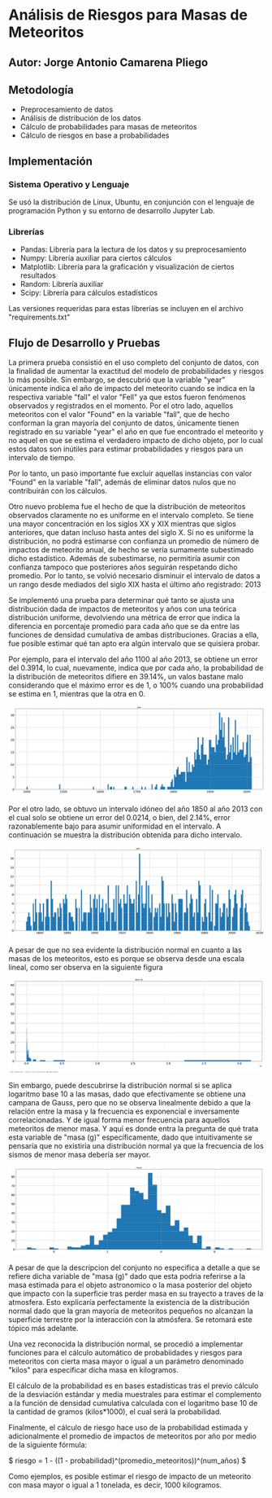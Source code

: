 # Análisis de Riesgos para Masas de Meteoritos

## Autor: Jorge Antonio Camarena Pliego

## Metodología

* Preprocesamiento de datos
* Análisis de distribución de los datos
* Cálculo de probabilidades para masas de meteoritos
* Cálculo de riesgos en base a probabilidades

## Implementación

### Sistema Operativo y Lenguaje

Se usó la distribución de Linux, Ubuntu, en conjunción con el lenguaje de programación Python y su entorno de desarrollo Jupyter Lab. 

### Librerías
 
* Pandas: Librería para la lectura de los datos y su preprocesamiento
* Numpy: Librería auxiliar para ciertos cálculos
* Matplotlib: Librería para la graficación y visualización de ciertos resultados
* Random: Librería auxiliar
* Scipy: Librería para cálculos estadísticos

Las versiones requeridas para estas librerías se incluyen en el archivo "requirements.txt"

## Flujo de Desarrollo y Pruebas

La primera prueba consistió en el uso completo del conjunto de datos, con la finalidad de aumentar la exactitud del modelo de probabilidades y riesgos lo más posible. Sin embargo, se descubrió que la variable "year" únicamente indica el año de impacto del meteorito cuando se indica en la respectiva variable "fall" el valor "Fell" ya que estos fueron fenómenos observados y registrados en el momento. Por el otro lado, aquellos meteoritos con el valor "Found" en la variable "fall", que de hecho conforman la gran mayoría del conjunto de datos, únicamente tienen registrado en su variable "year" el año en que fue encontrado el meteorito y no aquel en que se estima el verdadero impacto de dicho objeto, por lo cual estos datos son inútiles para estimar probabilidades y riesgos para un intervalo de tiempo.

Por lo tanto, un paso importante fue excluir aquellas instancias con valor "Found" en la variable "fall", además de eliminar datos nulos que no contribuirán con los cálculos.

Otro nuevo problema fue el hecho de que la distribución de meteoritos observados claramente no es uniforme en el intervalo completo. Se tiene una mayor concentración en los siglos XX y XIX mientras que siglos anteriores, que datan incluso hasta antes del siglo X. Si no es uniforme la distribución, no podrá estimarse con confianza un promedio de número de impactos de meteorito anual, de hecho se vería sumamente subestimado dicho estadístico. Además de subestimarse, no permitiría asumir con confianza tampoco que posteriores años seguirán respetando dicho promedio. Por lo tanto, se volvió necesario disminuir el intervalo de datos a un rango desde mediados del siglo XIX hasta el último año registrado: 2013

Se implementó una prueba para determinar qué tanto se ajusta una distribución dada de impactos de meteoritos y años con una teórica distribución uniforme, devolviendo una métrica de error que indica la diferencia en porcentaje promedio para cada año que se da entre las funciones de densidad cumulativa de ambas distribuciones. Gracias a ella, fue posible estimar qué tan apto era algún intervalo que se quisiera probar.

Por ejemplo, para el intervalo del año 1100 al año 2013, se obtiene un error del 0.3914, lo cual, nuevamente, indica que por cada año, la probabilidad de la distribución de meteoritos difiere en 39.14%, un valos bastane malo considerando que el máximo error es de 1, o 100% cuando una probabilidad se estima en 1, mientras que la otra en 0.

![Distribución de 1100 a 2013](distr_anyos.png)

Por el otro lado, se obtuvo un intervalo idóneo del año 1850 al año 2013 con el cual solo se obtiene un error del 0.0214, o bien, del 2.14%, error razonablemente bajo para asumir uniformidad en el intervalo. A continuación se muestra la distribución obtenida para dicho intervalo.

![Distribución de 1850 a 2013](distr_anyos1.png)

A pesar de que no sea evidente la distribución normal en cuanto a las masas de los meteoritos, esto es porque se observa desde una escala lineal, como ser observa en la siguiente figura

![Distribución lineal de masas](distr_masas.png)

Sin embargo, puede descubrirse la distribución normal si se aplica logaritmo base 10 a las masas, dado que efectivamente se obtiene una campana de Gauss, pero que no se observa linealmente debido a que la relación entre la masa y la frecuencia es exponencial e inversamente correlacionadas. Y de igual forma menor frecuencia para aquellos meteoritos de menor masa. Y aquí es donde entra la pregunta de qué trata esta variable de "masa (g)" específicamente, dado que intuitivamente se pensaría que no existiría una distribución normal ya que la frecuencia de los sismos de menor masa debería ser mayor.

![Distribución logarítmica de masas](distr_masas1.png)

A pesar de que la descripcion del conjunto no especifica a detalle a que se refiere dicha variable de "masa (g)" dado que esta podria referirse a la masa estimada para el objeto astronomico o la masa posterior del objeto que impacto con la superficie tras perder masa en su trayecto a traves de la atmosfera. Esto explicaría perfectamente la existencia de la distribución normal dado que la gran mayoría de meteoritos pequeños no alcanzan la superficie terrestre por la interacción con la atmósfera. Se retomará este tópico más adelante.

Una vez reconocida la distribución normal, se procedió a implementar funciones para el cálculo automático de probabiidades y riesgos para meteoritos con cierta masa mayor o igual a un parámetro denominado "kilos" para especificar dicha masa en kilogramos.

El cálculo de la probabilidad es en bases estadísticas tras el previo cálculo de la desviación estándar y media muestrales para estimar el complemento a la función de densidad cumulativa calculada con el logaritmo base 10 de la cantidad de gramos (kilos*1000), el cual será la probabilidad.

Finalmente, el cálculo de riesgo hace uso de la probabilidad estimada y adicionalmente el promedio de impactos de meteoritos por año por medio de la siguiente fórmula:

$ riesgo = 1 - ((1 - probabilidad)^(promedio_meteoritos))^(num_años) $

Como ejemplos, es posible estimar el riesgo de impacto de un meteorito con masa mayor o igual a 1 tonelada, es decir, 1000 kilogramos.
